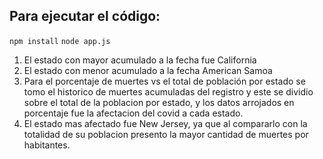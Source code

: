 ## Para ejecutar el código:
`npm install`
`node app.js`

1.	El estado con mayor acumulado a la fecha fue California
2.	El estado con menor acumulado a la fecha American Samoa
3.  Para el porcentaje de muertes vs el total de población por estado se tomo el historico de muertes acumuladas del registro y este se dividio sobre el total de la poblacion por estado, y los datos arrojados en porcentaje fue la afectacion del covid a cada estado.
4. El estado mas afectado fue New Jersey, ya que al compararlo con la totalidad de su poblacion presento la mayor cantidad de muertes por habitantes.

